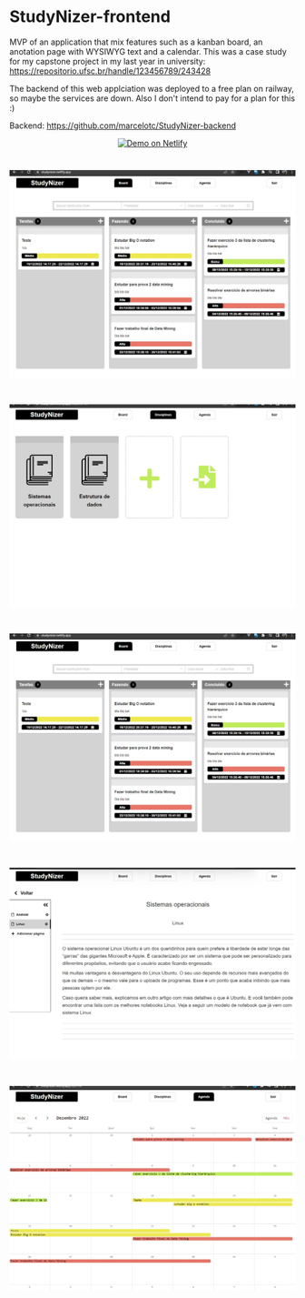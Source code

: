 # StudyNizer-frontend

MVP of an application that mix features such as a kanban board, an anotation page with WYSIWYG text and a calendar. This was a case study for my capstone project in my last year in university: https://repositorio.ufsc.br/handle/123456789/243428

The backend of this web applciation was deployed to a free plan on railway, so maybe the services are down. Also I don't intend to pay for a plan for this :)

Backend: https://github.com/marcelotc/StudyNizer-backend

<p align="center">
  <a href="https://studynizer.netlify.app">
    <img alt="Demo on Netlify" src="https://res.cloudinary.com/lukemorales/image/upload/v1599785319/readme_logos/demo_on_netlify_umjmch.png">
  </a>
</p>

<h1 align="center">
    <img src="https://github.com/marcelotc/StudyNizer-frontend/blob/main/src/assets/Captura%20de%20tela%202023-02-13%20164312.jpg" />
</h1>

<h1 align="center">
    <img src="https://github.com/marcelotc/StudyNizer-frontend/blob/main/src/assets/Captura%20de%20tela%202023-02-13%20164326.jpg" />
</h1>

<h1 align="center">
    <img src="https://github.com/marcelotc/StudyNizer-frontend/blob/main/src/assets/Captura%20de%20tela%202023-02-13%20164312.jpg" />
</h1>


<h1 align="center">
    <img src="https://github.com/marcelotc/StudyNizer-frontend/blob/main/src/assets/Captura%20de%20tela%202023-02-13%20164338.jpg" />
</h1>


<h1 align="center">
    <img src="https://github.com/marcelotc/StudyNizer-frontend/blob/main/src/assets/Captura%20de%20tela%202023-02-13%20164353.jpg" />
</h1>
